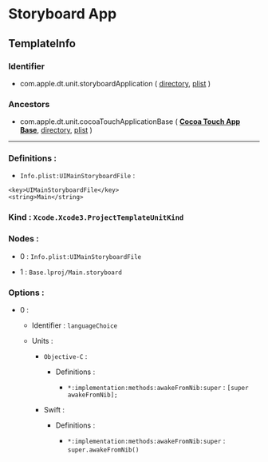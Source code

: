 # Storyboard App

## TemplateInfo

### Identifier

- com.apple.dt.unit.storyboardApplication ( [directory](/Applications/Xcode.app/Contents/Developer/Platforms/iPhoneOS.platform/Developer/Library/Xcode/Templates/Project%20Templates/iOS/Application/Storyboard%20App.xctemplate), [plist](/Applications/Xcode.app/Contents/Developer/Platforms/iPhoneOS.platform/Developer/Library/Xcode/Templates/Project%20Templates/iOS/Application/Storyboard%20App.xctemplate/TemplateInfo.plist) )

### Ancestors

- com.apple.dt.unit.cocoaTouchApplicationBase ( [**Cocoa Touch App Base**](Cocoa%20Touch%20App%20Base.md), [directory](/Applications/Xcode.app/Contents/Developer/Platforms/iPhoneOS.platform/Developer/Library/Xcode/Templates/Project%20Templates/iOS/Application/Cocoa%20Touch%20App%20Base.xctemplate), [plist](/Applications/Xcode.app/Contents/Developer/Platforms/iPhoneOS.platform/Developer/Library/Xcode/Templates/Project%20Templates/iOS/Application/Cocoa%20Touch%20App%20Base.xctemplate/TemplateInfo.plist) )

---

### Definitions : 

- `Info.plist:UIMainStoryboardFile` : 

```
<key>UIMainStoryboardFile</key>
<string>Main</string>

```

### Kind : `Xcode.Xcode3.ProjectTemplateUnitKind`

### Nodes : 

- 0 : `Info.plist:UIMainStoryboardFile`

- 1 : `Base.lproj/Main.storyboard`

### Options : 

- 0 : 

	- Identifier : `languageChoice`

	- Units : 

		- `Objective-C` : 

			- Definitions : 

				- `*:implementation:methods:awakeFromNib:super` : `[super awakeFromNib];`

		- Swift : 

			- Definitions : 

				- `*:implementation:methods:awakeFromNib:super` : `super.awakeFromNib()`